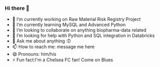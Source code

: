 ### Hi there 👋


- 🔭 I’m currently working on Raw Material Risk Registry Project
- 🌱 I’m currently learning MySQL and Advanced Python 
- 👯 I’m looking to collaborate on anything biopharma-data related
- 🤔 I’m looking for help with Python and SQL integration in Databricks
- 💬 Ask me about anything :D
- 📫 How to reach me: message me here
- 😄 Pronouns: him/his
- ⚡ Fun fact:I'm a Chelsea FC fan! Come on Blues

